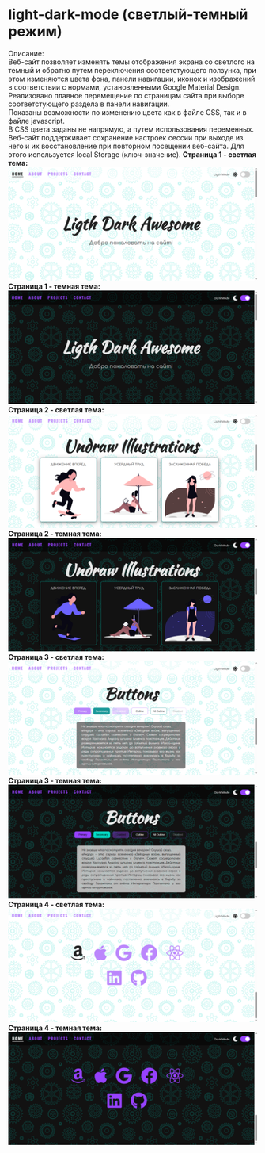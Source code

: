 # light-dark-mode (светлый-темный режим)
Описание: <br />
Веб-сайт позволяет изменять темы отображения экрана со светлого на темный и обратно путем переключения соответстующего ползунка, при этом изменяются цвета фона, панели навигации, иконок и изображений в соответствии с нормами, установленными Google Material Design.<br />
Реализовано плавное перемещение по страницам сайта при выборе соответстующего раздела в панели навигации.<br />
Показаны возможности по изменению цвета как в файле CSS, так и в файле javascript.<br />
В CSS цвета заданы не напрямую, а путем использования переменных.<br />
Веб-сайт поддерживает сохранение настроек сессии при выходе из него и их восстановление при повторном посещении веб-сайта. Для этого используется local Storage (ключ-значение).
**Страница 1 - светлая тема:**
!['Скриншот проекта 1'](img/screenshot01.PNG)
**Страница 1 - темная тема:**
!['Скриншот проекта 2'](img/screenshot02.PNG)
**Страница 2 - светлая тема:**
!['Скриншот проекта 3'](img/screenshot03.PNG)
**Страница 2 - темная тема:**
!['Скриншот проекта 4'](img/screenshot04.PNG)
**Страница 3 - светлая тема:**
!['Скриншот проекта 3'](img/screenshot05.PNG)
**Страница 3 - темная тема:**
!['Скриншот проекта 4'](img/screenshot06.PNG)
**Страница 4 - светлая тема:**
!['Скриншот проекта 3'](img/screenshot07.PNG)
**Страница 4 - темная тема:**
!['Скриншот проекта 4'](img/screenshot08.PNG)